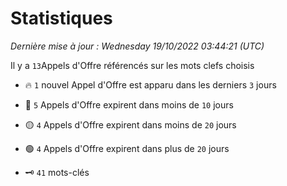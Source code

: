 # Statistiques


_Dernière mise à jour : Wednesday 19/10/2022 03:44:21 (UTC)_ 

Il y a `13`Appels d'Offre référencés sur les mots clefs choisis

- 🔥 `1` nouvel Appel d'Offre est apparu dans les derniers `3` jours
- 🔴  `5` Appels d'Offre expirent dans moins de `10` jours
- 🟡  `4` Appels d'Offre expirent dans moins de `20` jours
- 🟢  `4` Appels d'Offre expirent dans plus de `20` jours

- 🗝 `41` mots-clés